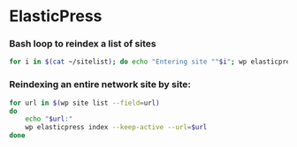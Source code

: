 # ElasticPress

### Bash loop to reindex a list of sites
``` bash
for i in $(cat ~/sitelist); do echo "Entering site ""$i"; wp elasticpress index --posts-per-page=10 --url="<url>""$i"; done
```

### Reindexing an entire network site by site:
``` bash 
for url in $(wp site list --field=url)
do
	echo "$url:"
	wp elasticpress index --keep-active --url=$url 
done
```
